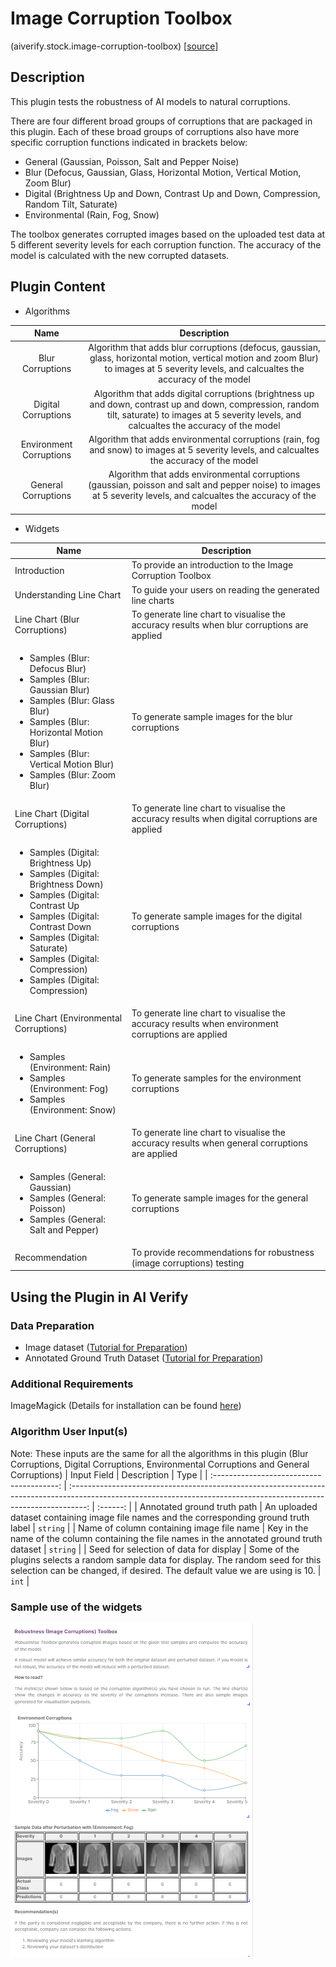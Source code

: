 # Image Corruption Toolbox
(aiverify.stock.image-corruption-toolbox) [[source](https://github.com/IMDA-BTG/aiverify/tree/main/aiverify.stock.image-corruption-toolbox)]

## Description
This plugin tests the robustness of AI models to natural corruptions. 

There are four different broad groups of corruptions that are packaged in this plugin. Each of these broad groups of corruptions also have more specific corruption functions indicated in brackets below:
- General (Gaussian, Poisson, Salt and Pepper Noise)
- Blur (Defocus, Gaussian, Glass, Horizontal Motion, Vertical Motion, Zoom Blur)
- Digital (Brightness Up and Down, Contrast Up and Down, Compression, Random Tilt, Saturate)
- Environmental (Rain, Fog, Snow)

The toolbox generates corrupted images based on the uploaded test data at 5 different severity levels for each corruption function. The accuracy of the model is calculated with the new corrupted datasets.

## Plugin Content
- Algorithms
  
|          Name           |                                                                                             Description                                                                                             |
| :---------------------: | :-------------------------------------------------------------------------------------------------------------------------------------------------------------------------------------------------: |
|    Blur Corruptions     |     Algorithm that adds blur corruptions (defocus, gaussian, glass, horizontal motion, vertical motion and zoom Blur) to images at 5 severity levels, and calcualtes the accuracy of the model      |
|   Digital Corruptions   | Algorithm that adds digital corruptions (brightness up and down, contrast up and down, compression, random tilt, saturate) to images at 5 severity levels, and calcualtes the accuracy of the model |
| Environment Corruptions |                             Algorithm that adds environmental corruptions (rain, fog and snow) to images at 5 severity levels, and calcualtes the accuracy of the model                             |
|   General Corruptions   |                Algorithm that adds environmental corruptions (gaussian, poisson and salt and pepper noise) to images at 5 severity levels, and calcualtes the accuracy of the model                 |


- Widgets

| Name                                                                                                                                                                                                                                                                                                             | Description                                                                                       |
| ---------------------------------------------------------------------------------------------------------------------------------------------------------------------------------------------------------------------------------------------------------------------------------------------------------------- | ------------------------------------------------------------------------------------------------- |
| Introduction                                                                                                                                                                                                                                                                                                     | To provide an introduction to the Image Corruption Toolbox                                        |
| Understanding Line Chart                                                                                                                                                                                                                                                                                         | To guide your users on reading the generated line charts                                         |
| Line Chart (Blur Corruptions)                                                                                                                                                                                                                                                                                    | To generate line chart to visualise the accuracy results when blur corruptions are applied        |
| <ul> <li> Samples (Blur: Defocus Blur) </li> <li>Samples (Blur: Gaussian Blur) </li> <li>Samples (Blur: Glass Blur) </li> <li> Samples (Blur: Horizontal Motion Blur) </li> <li>Samples (Blur: Vertical Motion Blur) </li> <li>Samples (Blur: Zoom Blur)</li> </ul>                                              | To generate sample images for the blur corruptions                                                |
| Line Chart (Digital Corruptions)                                                                                                                                                                                                                                                                                 | To generate line chart to visualise the accuracy results when digital corruptions are applied     |
| <ul> <li> Samples (Digital:  Brightness Up) </li> <li>Samples (Digital:  Brightness Down) </li> <li>Samples (Digital:  Contrast Up </li> <li> Samples (Digital:  Contrast Down </li> <li>Samples (Digital:  Saturate) </li> <li>Samples (Digital: Compression)</li> <li>Samples (Digital: Compression)</li></ul> | To generate sample images for the digital corruptions                                             |
| Line Chart (Environmental Corruptions)                                                                                                                                                                                                                                                                           | To generate line chart to visualise the accuracy results when environment corruptions are applied |
| <ul><li> Samples (Environment: Rain) </li><li> Samples (Environment: Fog)</li>   <li> Samples (Environment: Snow)</li></ul>                                                                                                                                                                                      | To generate samples for the environment corruptions                                               |
| Line Chart (General Corruptions)                                                                                                                                                                                                                                                                                 | To generate line chart to visualise the accuracy results when general corruptions are applied     |
| <ul><li> Samples (General: Gaussian) </li><li> Samples (General: Poisson)</li>   <li> Samples (General: Salt and Pepper)</li></ul>                                                                                                                                                                               | To generate sample images for the general corruptions                                             |
| Recommendation                                                                                                                                                                                                                                                                                                   | To provide recommendations for robustness (image corruptions) testing |

## Using the Plugin in AI Verify
### Data Preparation
- Image dataset ([Tutorial for Preparation](www.test.com))
- Annotated Ground Truth Dataset ([Tutorial for Preparation](www.test.com))

### Additional Requirements
ImageMagick (Details for installation can be found [here](https://docs.wand-py.org/en/0.6.11/guide/install.html#))

### Algorithm User Input(s)
Note: These inputs are the same for all the algorithms in this plugin (Blur Corruptions, Digital Corruptions, Environmental Corruptions and General Corruptions)
|                Input Field                |                                                                            Description                                                                             |   Type   |
| :---------------------------------------: | :----------------------------------------------------------------------------------------------------------------------------------------------------------------: | :------: |
|        Annotated ground truth path        |                                      An uploaded dataset containing image file names and the corresponding ground truth label                                      | `string` |
| Name of column containing image file name |                                   Key in the name of the column containing the file names in the annotated ground truth dataset                                    | `string` |
|  Seed for selection of data for display   | Some of the plugins selects a random sample data for display. The random seed for this selection can be changed, if desired. The default value we are using is 10. |  `int`   |


### Sample use of the widgets

![ICT sample](images/image_corruption_toolbox_sample.png)
